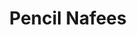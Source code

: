 ---
title: Pencil Nafees
family: Pencil Nafees
urdu: پینسل نفیس
styles: ['Regular 400']
size: 40
link:
---